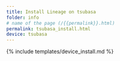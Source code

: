 ```yaml
---
title: Install Lineage on tsubasa
folder: info
# name of the page (/{{permalink}}.html)
permalink: tsubasa_install.html
device: tsubasa
---
```

{% include templates/device_install.md %}
